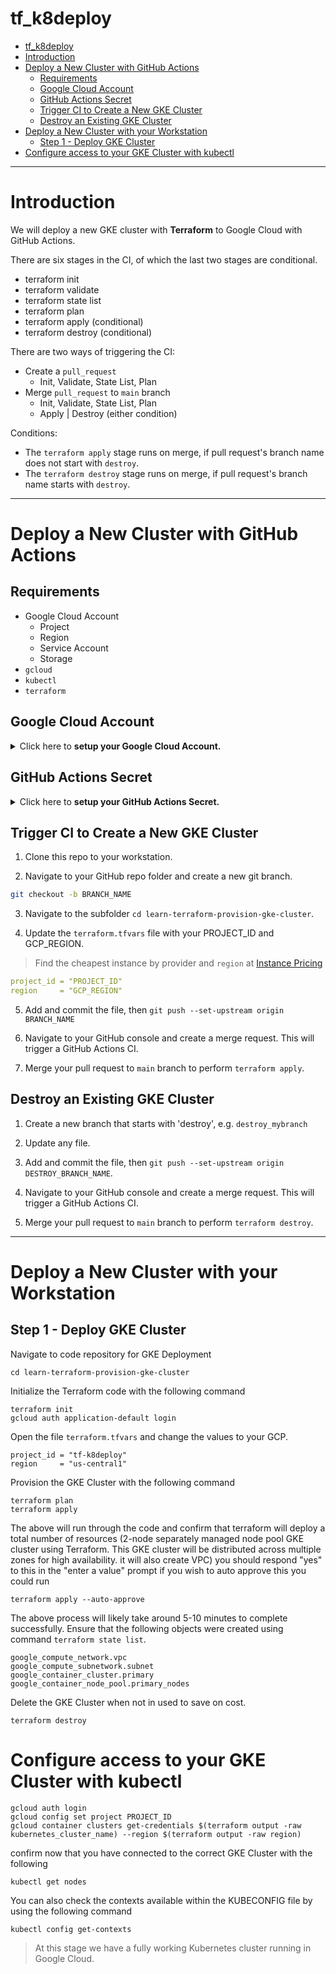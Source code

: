 # tf_k8deploy

<!-- TOC -->

- [tf_k8deploy](#tf_k8deploy)
- [Introduction](#introduction)
- [Deploy a New Cluster with GitHub Actions](#deploy-a-new-cluster-with-github-actions)
  - [Requirements](#requirements)
  - [Google Cloud Account](#google-cloud-account)
  - [GitHub Actions Secret](#github-actions-secret)
  - [Trigger CI to Create a New GKE Cluster](#trigger-ci-to-create-a-new-gke-cluster)
  - [Destroy an Existing GKE Cluster](#destroy-an-existing-gke-cluster)
- [Deploy a New Cluster with your Workstation](#deploy-a-new-cluster-with-your-workstation)
  - [Step 1 - Deploy GKE Cluster](#step-1---deploy-gke-cluster)
- [Configure access to your GKE Cluster with kubectl](#configure-access-to-your-gke-cluster-with-kubectl)

<!-- /TOC -->
---
# Introduction

We will deploy a new GKE cluster with **Terraform** to Google Cloud with GitHub Actions.

There are six stages in the CI, of which the last two stages are conditional.
* terraform init
* terraform validate
* terraform state list
* terraform plan
* terraform apply (conditional)
* terraform destroy (conditional)

There are two ways of triggering the CI:
* Create a `pull_request`
  * Init, Validate, State List, Plan
* Merge `pull_request` to `main` branch
  * Init, Validate, State List, Plan
  * Apply | Destroy (either condition)

Conditions:
* The `terraform apply` stage runs on merge, if pull request's branch name does not start with `destroy`.
* The `terraform destroy` stage runs on merge, if pull request's branch name starts with `destroy`.

---
# Deploy a New Cluster with GitHub Actions

## Requirements

* Google Cloud Account
  * Project
  * Region
  * Service Account
  * Storage
* `gcloud`
* `kubectl`
* `terraform`

## Google Cloud Account

<details>
<summary>Click here to <strong>setup your Google Cloud Account.</strong></summary>
1. Create a [New GCP Account](https://cloud.google.com/free) with $300 in free credits for three months (credit card required).

2. Navigate to the GCP Console and create a New GCP Project, e.g. `tf-k8deploy`.

3. Navigate to the Storage and create a New GCP Storage, e.g. `tf-k8deploy`.

4. Navigate to IAM and create a [Service Account](https://console.cloud.google.com/iam-admin/serviceaccounts) under the new project.

5. Under the new service account menu, Click on Manage Keys, then Add Key > Create New Key. You will need this key in your GitHub Actions secrets.

> Download and save the key as JSON file for your Google credentials.
</details>

## GitHub Actions Secret

<details>
<summary>Click here to <strong>setup your GitHub Actions Secret.</strong></summary>
1. Navigate to your GitHub repo and Click Settings. 

2. Under Security menu, Click Secrets > Actions.

3. Click New Repository Secret, and enter the following:
  * Name: `GOOGLE_CREDENTIALS`
  * Value: *Copy and paste the contents of your Google credentials JSON file. For example:*
```json
{
  "type": "service_account",
  "project_id": "tf-k8deploy",
  "private_key_id": "PRIVATE_KEY_ID",
  "private_key": "PRIVATE_KEY",
  "client_email": "CLIENT_EMAIL",
  "client_id": "CLIENT_ID",
  "auth_uri": "https://accounts.google.com/o/oauth2/auth",
  "token_uri": "https://oauth2.googleapis.com/token",
  "auth_provider_x509_cert_url": "https://www.googleapis.com/oauth2/v1/certs",
  "client_x509_cert_url": "https://www.googleapis.com/robot/v1/metadata/x509/sa-tf-k8deploy%40tf-k8deploy.iam.gserviceaccount.com"
}
```
</details>

## Trigger CI to Create a New GKE Cluster

1. Clone this repo to your workstation.

2. Navigate to your GitHub repo folder and create a new git branch.

```sh
git checkout -b BRANCH_NAME
```

3. Navigate to the subfolder `cd learn-terraform-provision-gke-cluster`.

4. Update the `terraform.tfvars` file with your PROJECT_ID and GCP_REGION. 

> Find the cheapest instance by provider and `region` at [Instance Pricing](https://www.instance-pricing.com)

```yml
project_id = "PROJECT_ID"
region     = "GCP_REGION"
```

5. Add and commit the file, then `git push --set-upstream origin BRANCH_NAME`

6. Navigate to your GitHub console and create a merge request. This will trigger a GitHub Actions CI.

7. Merge your pull request to `main` branch to perform `terraform apply`.

## Destroy an Existing GKE Cluster

1. Create a new branch that starts with 'destroy', e.g. `destroy_mybranch`

2. Update any file.

3. Add and commit the file, then `git push --set-upstream origin DESTROY_BRANCH_NAME`.

4. Navigate to your GitHub console and create a merge request. This will trigger a GitHub Actions CI.

5. Merge your pull request to `main` branch to perform `terraform destroy`.

---
# Deploy a New Cluster with your Workstation

## Step 1 - Deploy GKE Cluster
Navigate to code repository for GKE Deployment 

```
cd learn-terraform-provision-gke-cluster 
```
Initialize the Terraform code with the following command

```
terraform init
gcloud auth application-default login
```
Open the file `terraform.tfvars` and change the values to your GCP.

```
project_id = "tf-k8deploy"
region     = "us-central1"
```
Provision the GKE Cluster with the following command 

```
terraform plan
terraform apply
``` 
The above will run through the code and confirm that terraform will deploy a total number of resources (2-node separately managed node pool GKE cluster using Terraform. This GKE cluster will be distributed across multiple zones for high availability. it will also create VPC) you should respond "yes" to this in the "enter a value" prompt if you wish to auto approve this you could run 

```
terraform apply --auto-approve
```
The above process will likely take around 5-10 minutes to complete successfully. Ensure that the following objects were created using command `terraform state list`.

```
google_compute_network.vpc
google_compute_subnetwork.subnet
google_container_cluster.primary
google_container_node_pool.primary_nodes
```
Delete the GKE Cluster when not in used to save on cost.

```
terraform destroy
```

# Configure access to your GKE Cluster with kubectl 

``` 
gcloud auth login
gcloud config set project PROJECT_ID
gcloud container clusters get-credentials $(terraform output -raw kubernetes_cluster_name) --region $(terraform output -raw region)
```

confirm now that you have connected to the correct GKE Cluster with the following 

```
kubectl get nodes
```

You can also check the contexts available within the KUBECONFIG file by using the following command 

```
kubectl config get-contexts
```

> At this stage we have a fully working Kubernetes cluster running in Google Cloud.